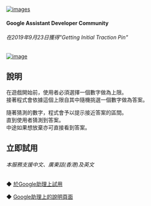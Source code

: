 [![images](https://lh3.googleusercontent.com/98fcN9pEn4mfaJJxil5jvKD6PADUa7d2LfMexZriVgMxXw47y8_If3bxuhibtClnscx4TvE0d7cP=s81)](https://assistant.google.com/services/a/uid/0000008473a60dc8)

#### Google Assistant Developer Community
###### 在2019年9月23日獲得"Getting Initial Traction Pin" 
[![image](https://i.imgur.com/P9PbU5E.png)](https://developers.google.com/assistant/community/developer-community-program)  

說明
-------
在遊戲開始前，使用者必須選擇一個數字做為上限。  
接著程式會依據這個上限自其中隨機挑選一個數字做為答案。  
 
隨著猜測的數字，程式會予以提示接近答案的區間。  
直到使用者猜測到答案。  
中途如果想放棄亦可直接看到答案。  
  
立即試用
-------
###### *本服務支援中文、廣東話(香港)及英文*  
◆ [於Google助理上試用](https://assistant.google.com/services/invoke/uid/0000008473a60dc8)
  
◆ [Google助理上的說明頁面](https://assistant.google.com/services/a/uid/0000008473a60dc8)


